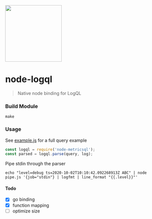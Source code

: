 <img src="https://user-images.githubusercontent.com/1423657/139434383-98287329-74ce-4061-aabb-a19e500a986c.png" width=180 />

# node-logql

> Native node binding for LogQL


### Build Module
```console
make
```

### Usage

See [example.js](https://raw.githubusercontent.com/metrico/node-logql/main/example.js) for a full query example

```javascript
const logql = require('node-metricsql');
const parsed = logql.parse(query, log);
```

Pipe stdin through the parser
```console
echo "level=debug ts=2020-10-02T10:10:42.092268913Z ABC" | node pipe.js '{job="stdin"} | logfmt | line_format "{{.level}}"'
```

#### Todo
- [x] go binding
- [x] function mapping
- [ ] optimize size

